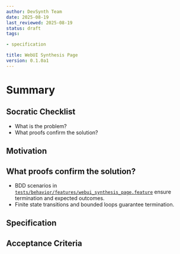 ```yaml
---
author: DevSynth Team
date: 2025-08-19
last_reviewed: 2025-08-19
status: draft
tags:

- specification

title: WebUI Synthesis Page
version: 0.1.0a1
---
```


<!--
Required metadata fields:
- author: document author
- date: creation date
- last_reviewed: last review date
- status: draft | review | published
- tags: search keywords
- title: short descriptive name
- version: specification version
-->

# Summary

## Socratic Checklist
- What is the problem?
- What proofs confirm the solution?

## Motivation

## What proofs confirm the solution?
- BDD scenarios in [`tests/behavior/features/webui_synthesis_page.feature`](../../tests/behavior/features/webui_synthesis_page.feature) ensure termination and expected outcomes.
- Finite state transitions and bounded loops guarantee termination.


## Specification

## Acceptance Criteria
